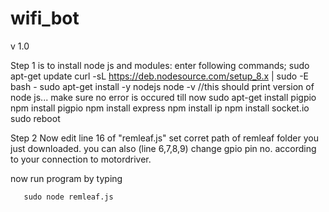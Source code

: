 # wifi_bot
v 1.0

Step 1 is to install node js and modules:
       enter following commands;
       sudo apt-get update
       curl -sL https://deb.nodesource.com/setup_8.x | sudo -E bash -
       sudo apt-get install -y nodejs
       node -v
       //this should print version of node js... make sure no error is occured till now
       sudo apt-get install pigpio
       npm install pigpio
       npm install express
       npm install ip
       npm install socket.io
       sudo reboot
       
       
Step 2 Now edit line 16 of "remleaf.js" set corret path of remleaf folder you just downloaded.
       you can also (line 6,7,8,9) change gpio pin no. according to your connection to motordriver. 
       
 now run program by typing
       
       sudo node remleaf.js
